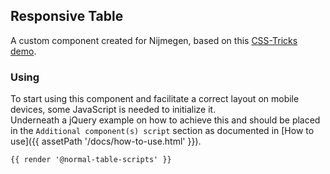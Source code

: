 ## Responsive Table

A custom component created for Nijmegen, based on this [CSS-Tricks demo](https://css-tricks.com/examples/ResponsiveTables/responsive.php).

### Using

To start using this component and facilitate a correct layout on mobile devices, some JavaScript is needed to initialize it.<br>
Underneath a jQuery example on how to achieve this and should be placed in the `Additional component(s) script` section as documented in [How to use]({{ assetPath '/docs/how-to-use.html' }}).

```html
{{ render '@normal-table-scripts' }}
```
